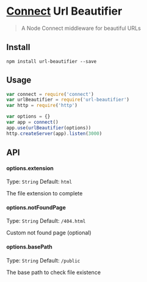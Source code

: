[Connect](https://github.com/senchalabs/connect) Url Beautifier
=====

> A Node Connect middleware for beautiful URLs

## Install

```
npm install url-beautifier --save
```

## Usage

```js
var connect = require('connect')
var urlBeautifier = require('url-beautifier')
var http = require('http')

var options = {}
var app = connect()
app.use(urlBeautifier(options))
http.createServer(app).listen(3000)
```

## API

#### options.extension

Type: `String`
Default: `html`

The file extension to complete

#### options.notFoundPage

Type: `String`
Default: `/404.html`

Custom not found page (optional)

#### options.basePath

Type: `String`
Default: `/public`

The base path to check file existence
